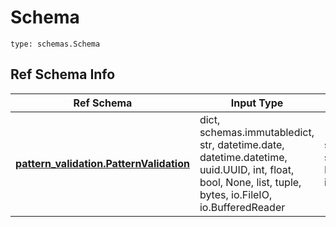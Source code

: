 # Schema
```
type: schemas.Schema
```

## Ref Schema Info
Ref Schema | Input Type | Output Type
---------- | ---------- | -----------
[**pattern_validation.PatternValidation**](../../../../../../components/schema/pattern_validation.md) | dict, schemas.immutabledict, str, datetime.date, datetime.datetime, uuid.UUID, int, float, bool, None, list, tuple, bytes, io.FileIO, io.BufferedReader | schemas.immutabledict, str, float, int, bool, None, tuple, bytes, io.FileIO

